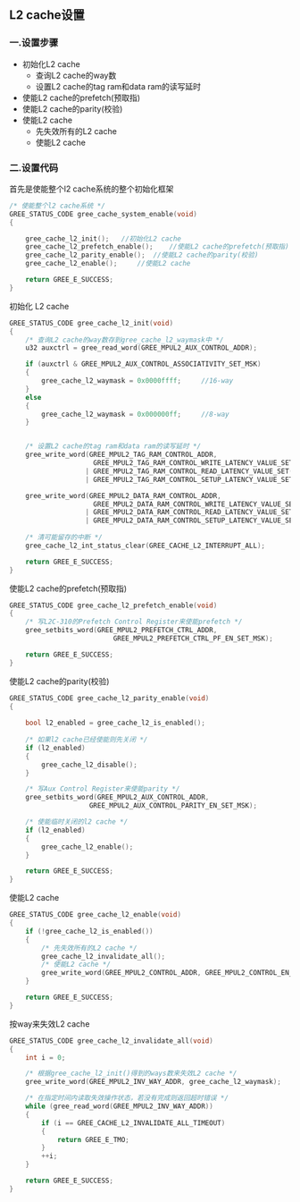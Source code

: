 ##                                                                                                            L2 cache设置

### 一.设置步骤

- 初始化L2 cache
  - 查询L2 cache的way数
  - 设置L2 cache的tag ram和data ram的读写延时
- 使能L2 cache的prefetch(预取指)
- 使能L2 cache的parity(校验)
- 使能L2 cache
  - 先失效所有的L2 cache
  - 使能L2 cache



### 二.设置代码

首先是使能整个l2 cache系统的整个初始化框架

```c
/* 使能整个l2 cache系统 */
GREE_STATUS_CODE gree_cache_system_enable(void)
{

    gree_cache_l2_init();	//初始化L2 cache
    gree_cache_l2_prefetch_enable();	//使能L2 cache的prefetch(预取指)
    gree_cache_l2_parity_enable();	//使能L2 cache的parity(校验)
    gree_cache_l2_enable();		//使能L2 cache

    return GREE_E_SUCCESS;
}
```



初始化 L2 cache

```c
GREE_STATUS_CODE gree_cache_l2_init(void)
{
    /* 查询L2 cache的way数存到gree_cache_l2_waymask中 */
    u32 auxctrl = gree_read_word(GREE_MPUL2_AUX_CONTROL_ADDR);

    if (auxctrl & GREE_MPUL2_AUX_CONTROL_ASSOCIATIVITY_SET_MSK)
    {
        gree_cache_l2_waymask = 0x0000ffff;		//16-way
    }
    else
    {
        gree_cache_l2_waymask = 0x000000ff;		//8-way
    }


	/* 设置L2 cache的tag ram和data ram的读写延时 */
    gree_write_word(GREE_MPUL2_TAG_RAM_CONTROL_ADDR,
                     GREE_MPUL2_TAG_RAM_CONTROL_WRITE_LATENCY_VALUE_SET(0)
                   | GREE_MPUL2_TAG_RAM_CONTROL_READ_LATENCY_VALUE_SET(0)
                   | GREE_MPUL2_TAG_RAM_CONTROL_SETUP_LATENCY_VALUE_SET(0));

    gree_write_word(GREE_MPUL2_DATA_RAM_CONTROL_ADDR,
                     GREE_MPUL2_DATA_RAM_CONTROL_WRITE_LATENCY_VALUE_SET(0)
                   | GREE_MPUL2_DATA_RAM_CONTROL_READ_LATENCY_VALUE_SET(1)
                   | GREE_MPUL2_DATA_RAM_CONTROL_SETUP_LATENCY_VALUE_SET(0));
    
    /* 清可能留存的中断 */
    gree_cache_l2_int_status_clear(GREE_CACHE_L2_INTERRUPT_ALL);

    return GREE_E_SUCCESS;
}
```



使能L2 cache的prefetch(预取指)

```c
GREE_STATUS_CODE gree_cache_l2_prefetch_enable(void)
{
    /* 写L2C-310的Prefetch Control Register来使能prefetch */
	gree_setbits_word(GREE_MPUL2_PREFETCH_CTRL_ADDR,
                          GREE_MPUL2_PREFETCH_CTRL_PF_EN_SET_MSK);

    return GREE_E_SUCCESS;
}
```



使能L2 cache的parity(校验)

```c
GREE_STATUS_CODE gree_cache_l2_parity_enable(void)
{
    
    bool l2_enabled = gree_cache_l2_is_enabled();
    
    /* 如果l2 cache已经使能则先关闭 */
    if (l2_enabled)
    {
        gree_cache_l2_disable();
    }

    /* 写Aux Control Register来使能parity */
    gree_setbits_word(GREE_MPUL2_AUX_CONTROL_ADDR,
					GREE_MPUL2_AUX_CONTROL_PARITY_EN_SET_MSK);

    /* 使能临时关闭的l2 cache */
    if (l2_enabled)
    {
        gree_cache_l2_enable();
    }

    return GREE_E_SUCCESS;
}
```



使能L2 cache

```c
GREE_STATUS_CODE gree_cache_l2_enable(void)
{
    if (!gree_cache_l2_is_enabled())
    {
        /* 先失效所有的L2 cache */
        gree_cache_l2_invalidate_all(); 
        /* 使能L2 cache */
        gree_write_word(GREE_MPUL2_CONTROL_ADDR, GREE_MPUL2_CONTROL_EN_SET_MSK);
    }

    return GREE_E_SUCCESS;
}
```

按way来失效L2 cache

```c
GREE_STATUS_CODE gree_cache_l2_invalidate_all(void)
{
    int i = 0;

    /* 根据gree_cache_l2_init()得到的ways数来失效L2 cache */
    gree_write_word(GREE_MPUL2_INV_WAY_ADDR, gree_cache_l2_waymask);

    /* 在指定时间内读取失效操作状态，若没有完成则返回超时错误 */
    while (gree_read_word(GREE_MPUL2_INV_WAY_ADDR))
    {
        if (i == GREE_CACHE_L2_INVALIDATE_ALL_TIMEOUT)
        {
            return GREE_E_TMO;
        }
        ++i;
    }

    return GREE_E_SUCCESS;
}
```





